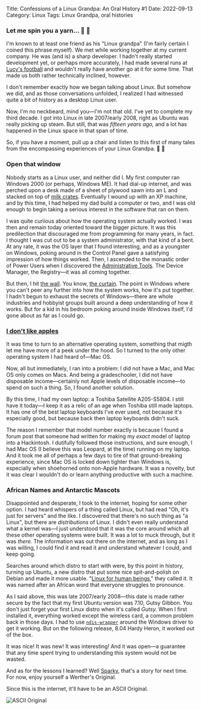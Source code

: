 Title: Confessions of a Linux Grandpa: An Oral History #1
Date: 2022-09-13
Category: Linux
Tags: Linux Grandpa, oral histories

### Let me spin you a yarn... 🧶 👴

I'm known to at least one friend as his "Linux grandpa" (I'm fairly certain I coined this phrase myself). We met while working together at my current company. He was (and is) a sharp developer. I hadn't really started development yet, or perhaps more accurately, I had made several runs at [Lucy's football](https://en.wikipedia.org/wiki/Lucy_Van_Pelt#Annual_football_strips) and wouldn't really have another go at it for some time. That made us both rather technically inclined, however.

I don't remember exactly how we began talking about Linux. But somehow we did, and as those conversations unfolded, I realized I had witnessed quite a bit of history as a desktop Linux user.

Now, I'm no neckbeard, mind you&mdash;I'm not that old. I've yet to complete my third decade. I got into Linux in late 2007/early 2008, right as Ubuntu was really picking up steam. But still, that was *fifteen years ago,* and a lot has happened in the Linux space in that span of time. 

So, if you have a moment, pull up a chair and listen to this first of many tales from the encompassing experiences of your Linux Grandpa. 🐧 👴

### Open that window

Nobody starts as a Linux user, and neither did I. My first computer ran Windows 2000 (or perhaps, Windows ME). It had dial-up internet, and was perched upon a desk made of a sheet of plywood sawn into an L and stacked on top of [milk crates](https://en.wikipedia.org/wiki/Milk_crate). Eventually I wound up with an XP machine, and by this time, I had helped my dad build a computer or two, and I was old enough to begin taking a serious interest in the software that ran on them.

I was quite curiious about how the operating system actually worked. I was then and remain today oriented toward the bigger picture. It was this predilection that discouraged me from programming for many years, in fact. I thought I was cut out to be a system administrator, with that kind of a bent. At any rate, it was the OS layer that I found interesting, and as a youngster on Windows, poking around in the Control Panel gave a satisfying impression of how things worked. Then, I ascended to the monastic order of Power Users when I discovered the [Administrative Tools](http://dinesh.azurewebsites.net/hardwareandnetworking/Computer%20Networking%20-%20Lesson%208%20Administration_files/admintools1.gif). The Device Manager, the Registry&mdash;it was all coming together.

But then, I hit [the wall](https://www.youtube.com/watch?v=wKY_Bh53YDE). You know, [the curtain](https://getyarn.io/yarn-clip/ea3fd0e0-d478-47b3-9353-24449ab7a00e). The point in Windows where you can't peer any further into how the system works, how it's put together. I hadn't begun to exhaust the secrets of Windows&mdash;there are whole industries and hobbyist groups built around a deep understanding of how it works. But for a kid in his bedroom poking around inside Windows itself, I'd gone about as far as I could go.

### [I don't like apples](https://www.youtube.com/watch?v=IxJUN6MCnKM)

It was time to turn to an alternative operating system, something that migth let me have more of a peek under the hood. So I turned to the only other operating system I had heard of&mdash;Mac OS.

Now, all but immediately, I ran into a problem: I did not have a Mac, and Mac OS only comes on Macs. And being a gradeschooler, I did not have disposable income&mdash;certainly not Apple levels of disposable income&mdash;to spend on such a thing. So, I found another solution.

By this time, I had my own laptop: a Toshiba Satellite A205-S5804. I still have it today&mdash;I keep it as a relic of an age when Toshiba still made laptops. It has one of the best laptop keyboards I've ever used, not because it's especially good, but because back then laptop keyboards didn't suck. 

The reason I remember that model number exactly is because I found a forum post that someone had written for making my *exact* model of laptop into a Hackintosh. I dutifully followed those instructions, and sure enough, I had Mac OS (I believe this was Leopard, at the time) running on my laptop. And it took me all of perhaps a few days to tire of that ground-breaking experience, since Mac OS is locked down tighter than Windows is, especially when shoehorned onto non-Apple hardware. It was a novelty, but it was clear I wouldn't do or learn anything productive with such a machine.

### African Names and Antarctic Mascots

Disappointed and desperate, I took to the internet, hoping for some other option. I had heard whispers of a thing called Linux, but had read "Oh, it's just for servers" and the like. I discovered that there's no such thing as "a Linux", but there are *distributions* of Linux. I didn't even really understand what a kernel was&mdash;I just understood that it was the core around which all these other operating systems were built. It was a lot to muck through, but it was _there._ The information was out there on the internet, and as long as I was willing, I could find it and read it and understand whatever I could, and keep going.

Searches around which distro to start with were, by this point in history, turning up Ubuntu, a new distro that put some nice spit-and-polish on Debian and made it more usable. "[Linux for human beings](https://www.reddit.com/r/Ubuntu/comments/77gcn4/does_ubuntu_still_use_linux_for_human_beings_as/)," they called it. It was named after an African word that everyone struggles to pronounce.

As I said above, this was late 2007/early 2008&mdash;this date is made rather secure by the fact that my first Ubuntu version was 7.10, Gutsy Gibbon. You don't just forget your first Linux distro when it's called *Gutsy.* When I first installed it, everything worked except the wireless card, a common problem back in those days. I had to use [`ndis-wrapper`](https://en.wikipedia.org/wiki/NDISwrapper) around the Windows driver to get it working. But on the following release, 8.04 Hardy Heron, it worked out of the box.

It was nice! It was new! It was interesting! And it was open&mdash;a guarantee that any time spent trying to understanding this system would not be wasted.

And as for the lessons I learned? Well [Sparky](https://en.wikipedia.org/wiki/Sparky), that's a story for next time. For now, enjoy yourself a Werther's Original. 

Since this is the internet, it'll have to be an ASCII Original.

![ASCII Original](#)
